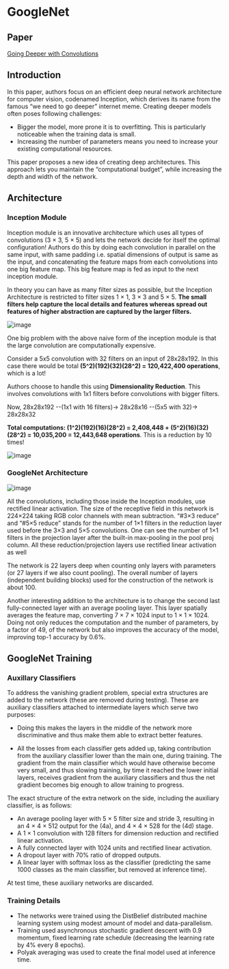 # GoogleNet

## Paper

[Going Deeper with Convolutions](http://arxiv.org/abs/1409.4842)

## Introduction

In this paper, authors focus on an efficient deep neural network architecture for computer vision, codenamed Inception, which derives its name from the famous “we need to go deeper” internet meme. Creating deeper models often poses following challenges:

* Bigger the model, more prone it is to overfitting. This is particularly noticeable when the training data is small.
* Increasing the number of parameters means you need to increase your existing computational resources.

This paper proposes a new idea of creating deep architectures. This approach lets you maintain the “computational budget”, while increasing the depth and width of the network.

## Architecture

### Inception Module

Inception module is an innovative architecture which uses all types of convolutions (3 × 3, 5 × 5) and lets the network decide for itself the optimal configuration! Authors do this by doing each convolution in parallel on the same input, with same padding i.e. spatial dimensions of output is same as the input, and concatenating the feature maps from each convolutions into one big feature map. This big feature map is fed as input to the next inception module.

In theory you can have as many filter sizes as possible, but the Inception Architecture is restricted to filter sizes 1 × 1, 3 × 3 and 5 × 5. **The small filters help capture the local details and features whereas spread out features of higher abstraction are captured by the larger filters.**

![image](https://mohitjainweb.files.wordpress.com/2018/06/inception-module-naive1.png)

One big problem with the above naive form of the inception module is that the large convolution are computationally expensive.

Consider a 5x5 convolution with 32 filters on an input of 28x28x192. In this case there would be total **(5^2)(192)(32)(28^2) = 120,422,400 operations**, which is a lot!

Authors choose to handle this using **Dimensionality Reduction**. This involves convolutions with 1x1 filters before convolutions with bigger filters.

Now, 28x28x192 --(1x1 with 16 filters)-> 28x28x16 --(5x5 with 32)-> 28x28x32

**Total computations: (1^2)(192)(16)(28^2) = 2,408,448 + (5^2)(16)(32)(28^2) = 10,035,200 = 12,443,648 operations**. This is a reduction by 10 times!

![image](https://mohitjainweb.files.wordpress.com/2018/06/inception-module-with-dimensionality-reduction.png?w=1024)

### GoogleNet Architecture

![image](https://mohitjainweb.files.wordpress.com/2018/06/googlenet-architecture-table.png?w=1024)

All the convolutions, including those inside the Inception modules, use rectified linear activation. The size of the receptive field in this network is 224×224 taking RGB color channels with mean subtraction. “#3×3 reduce” and “#5×5 reduce” stands for the number of 1×1 filters in the reduction layer used before the 3×3 and 5×5 convolutions. One can see the number of 1×1 filters in the projection layer after the built-in max-pooling in the pool proj column. All these reduction/projection layers use rectified linear activation as well

The network is 22 layers deep when counting only layers with parameters (or 27 layers if we also count pooling). The overall number of layers (independent building blocks) used for the construction of the network is about 100.

Another interesting addition to the architecture is to change the second last fully-connected layer with an average pooling layer. This layer spatially averages the feature map, converting 7 × 7 × 1024 input to 1 × 1 × 1024. Doing not only reduces the computation and the number of parameters, by a factor of 49, of the network but also improves the accuracy of the model, improving top-1 accuracy by 0.6%. 


## GoogleNet Training

### Auxillary Classifiers

To address the vanishing gradient problem, special extra structures are added to the network (these are removed during testing). These are auxiliary classifiers attached to intermediate layers which serve two purposes:

* Doing this makes the layers in the middle of the network more discriminative and thus make them able to extract better features.

* All the losses from each classifier gets added up, taking contribution from the auxiliary classifier lower than the main one, during training. The gradient from the main classifier which would have otherwise become very small, and thus slowing training, by time it reached the lower initial layers, receives gradient from the auxiliary classifiers and thus the net gradient becomes big enough to allow training to progress.

The exact structure of the extra network on the side, including the auxiliary classifier, is as follows:

* An average pooling layer with 5 × 5 filter size and stride 3, resulting in an 4 × 4 × 512 output for the (4a), and 4 × 4 × 528 for the (4d) stage.
* A 1 × 1 convolution with 128 filters for dimension reduction and rectified linear activation.
* A fully connected layer with 1024 units and rectified linear activation.
* A dropout layer with 70% ratio of dropped outputs.
* A linear layer with softmax loss as the classifier (predicting the same 1000 classes as the main classifier, but removed at inference time).

At test time, these auxiliary networks are discarded.

### Training Details


* The networks were trained using the DistBelief distributed machine learning system using modest amount of model and data-parallelism. 
* Training used asynchronous stochastic gradient descent with 0.9 momentum, fixed learning rate schedule (decreasing the learning rate by 4% every 8 epochs). 
* Polyak averaging was used to create the final model used at inference time.
